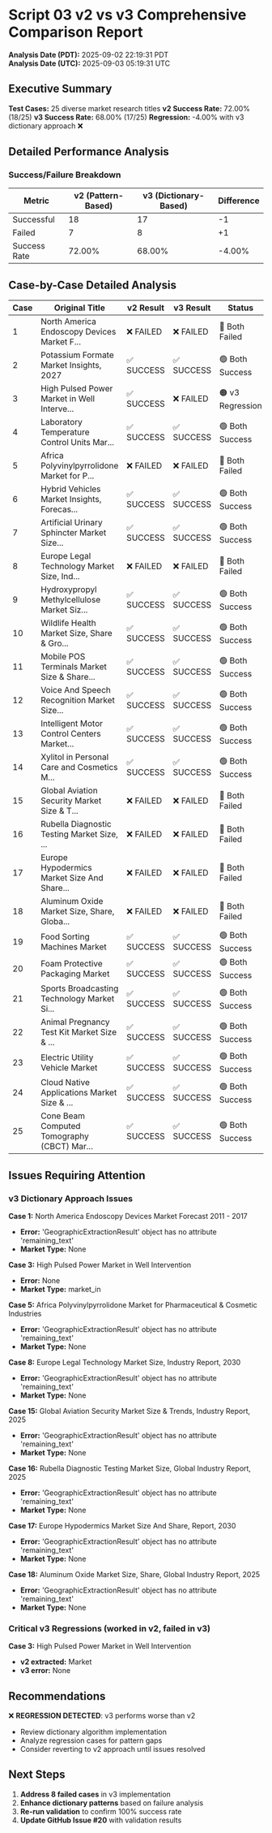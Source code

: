 # Script 03 v2 vs v3 Comprehensive Comparison Report

**Analysis Date (PDT):** 2025-09-02 22:19:31 PDT  
**Analysis Date (UTC):** 2025-09-03 05:19:31 UTC

## Executive Summary

**Test Cases:** 25 diverse market research titles
**v2 Success Rate:** 72.00% (18/25)
**v3 Success Rate:** 68.00% (17/25)
**Regression:** -4.00% with v3 dictionary approach ❌

## Detailed Performance Analysis

### Success/Failure Breakdown

| Metric | v2 (Pattern-Based) | v3 (Dictionary-Based) | Difference |
|--------|-------------------|----------------------|------------|
| Successful | 18 | 17 | -1 |
| Failed | 7 | 8 | +1 |
| Success Rate | 72.00% | 68.00% | -4.00% |

## Case-by-Case Detailed Analysis

| Case | Original Title | v2 Result | v3 Result | Status |
|------|---------------|-----------|-----------|--------|
| 1 | North America Endoscopy Devices Market F... | ❌ FAILED | ❌ FAILED | 🔴 Both Failed |
| 2 | Potassium Formate Market Insights, 2027 | ✅ SUCCESS | ✅ SUCCESS | 🟢 Both Success |
| 3 | High Pulsed Power Market in Well Interve... | ✅ SUCCESS | ❌ FAILED | 🟠 v3 Regression |
| 4 | Laboratory Temperature Control Units Mar... | ✅ SUCCESS | ✅ SUCCESS | 🟢 Both Success |
| 5 | Africa Polyvinylpyrrolidone Market for P... | ❌ FAILED | ❌ FAILED | 🔴 Both Failed |
| 6 | Hybrid Vehicles Market Insights, Forecas... | ✅ SUCCESS | ✅ SUCCESS | 🟢 Both Success |
| 7 | Artificial Urinary Sphincter Market Size... | ✅ SUCCESS | ✅ SUCCESS | 🟢 Both Success |
| 8 | Europe Legal Technology Market Size, Ind... | ❌ FAILED | ❌ FAILED | 🔴 Both Failed |
| 9 | Hydroxypropyl Methylcellulose Market Siz... | ✅ SUCCESS | ✅ SUCCESS | 🟢 Both Success |
| 10 | Wildlife Health Market Size, Share & Gro... | ✅ SUCCESS | ✅ SUCCESS | 🟢 Both Success |
| 11 | Mobile POS Terminals Market Size & Share... | ✅ SUCCESS | ✅ SUCCESS | 🟢 Both Success |
| 12 | Voice And Speech Recognition Market Size... | ✅ SUCCESS | ✅ SUCCESS | 🟢 Both Success |
| 13 | Intelligent Motor Control Centers Market... | ✅ SUCCESS | ✅ SUCCESS | 🟢 Both Success |
| 14 | Xylitol in Personal Care and Cosmetics M... | ✅ SUCCESS | ✅ SUCCESS | 🟢 Both Success |
| 15 | Global Aviation Security Market Size & T... | ❌ FAILED | ❌ FAILED | 🔴 Both Failed |
| 16 | Rubella Diagnostic Testing Market Size, ... | ❌ FAILED | ❌ FAILED | 🔴 Both Failed |
| 17 | Europe Hypodermics Market Size And Share... | ❌ FAILED | ❌ FAILED | 🔴 Both Failed |
| 18 | Aluminum Oxide Market Size, Share, Globa... | ❌ FAILED | ❌ FAILED | 🔴 Both Failed |
| 19 | Food Sorting Machines Market | ✅ SUCCESS | ✅ SUCCESS | 🟢 Both Success |
| 20 | Foam Protective Packaging Market | ✅ SUCCESS | ✅ SUCCESS | 🟢 Both Success |
| 21 | Sports Broadcasting Technology Market Si... | ✅ SUCCESS | ✅ SUCCESS | 🟢 Both Success |
| 22 | Animal Pregnancy Test Kit Market Size & ... | ✅ SUCCESS | ✅ SUCCESS | 🟢 Both Success |
| 23 | Electric Utility Vehicle Market | ✅ SUCCESS | ✅ SUCCESS | 🟢 Both Success |
| 24 | Cloud Native Applications Market Size & ... | ✅ SUCCESS | ✅ SUCCESS | 🟢 Both Success |
| 25 | Cone Beam Computed Tomography (CBCT) Mar... | ✅ SUCCESS | ✅ SUCCESS | 🟢 Both Success |

## Issues Requiring Attention

### v3 Dictionary Approach Issues

**Case 1:** North America Endoscopy Devices Market Forecast 2011 - 2017
- **Error:** 'GeographicExtractionResult' object has no attribute 'remaining_text'
- **Market Type:** None

**Case 3:** High Pulsed Power Market in Well Intervention
- **Error:** None
- **Market Type:** market_in

**Case 5:** Africa Polyvinylpyrrolidone Market for Pharmaceutical & Cosmetic Industries
- **Error:** 'GeographicExtractionResult' object has no attribute 'remaining_text'
- **Market Type:** None

**Case 8:** Europe Legal Technology Market Size, Industry Report, 2030
- **Error:** 'GeographicExtractionResult' object has no attribute 'remaining_text'
- **Market Type:** None

**Case 15:** Global Aviation Security Market Size & Trends, Industry Report, 2025
- **Error:** 'GeographicExtractionResult' object has no attribute 'remaining_text'
- **Market Type:** None

**Case 16:** Rubella Diagnostic Testing Market Size, Global Industry Report, 2025
- **Error:** 'GeographicExtractionResult' object has no attribute 'remaining_text'
- **Market Type:** None

**Case 17:** Europe Hypodermics Market Size And Share, Report, 2030
- **Error:** 'GeographicExtractionResult' object has no attribute 'remaining_text'
- **Market Type:** None

**Case 18:** Aluminum Oxide Market Size, Share, Global Industry Report, 2025
- **Error:** 'GeographicExtractionResult' object has no attribute 'remaining_text'
- **Market Type:** None

### Critical v3 Regressions (worked in v2, failed in v3)

**Case 3:** High Pulsed Power Market in Well Intervention
- **v2 extracted:** Market
- **v3 error:** None

## Recommendations

❌ **REGRESSION DETECTED**: v3 performs worse than v2
- Review dictionary algorithm implementation
- Analyze regression cases for pattern gaps
- Consider reverting to v2 approach until issues resolved

## Next Steps

1. **Address 8 failed cases** in v3 implementation
2. **Enhance dictionary patterns** based on failure analysis
3. **Re-run validation** to confirm 100% success rate
4. **Update GitHub Issue #20** with validation results

